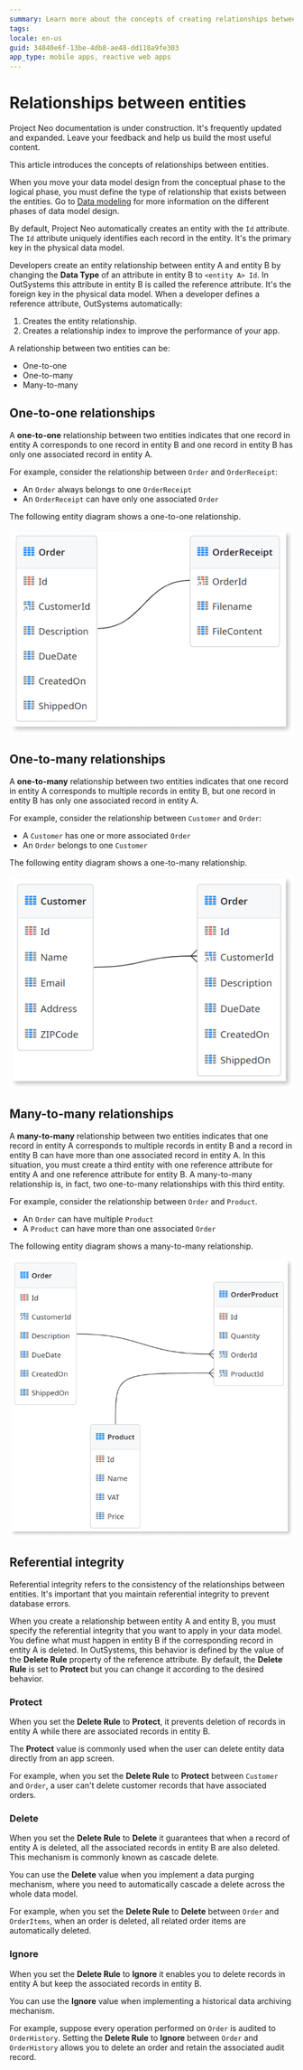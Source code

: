 ```yaml
---
summary: Learn more about the concepts of creating relationships between entities when designing a data model.
tags:
locale: en-us
guid: 34840e6f-13be-4db8-ae48-dd118a9fe303
app_type: mobile apps, reactive web apps
---
```


# Relationships between entities

<div class="info" markdown="1">

Project Neo documentation is under construction. It's frequently updated and expanded. Leave your feedback and help us build the most useful content.

</div>

This article introduces the concepts of relationships between entities.

When you move your data model design from the conceptual phase to the logical phase, you must define the type of relationship that exists between the entities. Go to  [Data modeling](modeling.md) for more information on the different phases of data model design.

By default, Project Neo automatically creates an entity with the `Id` attribute. The `Id` attribute uniquely identifies each record in the entity. It's the primary key in the physical data model. 

Developers create an entity relationship between entity A and entity B by changing the **Data Type** of an attribute in entity B to `<entity A> Id`. In OutSystems this attribute in entity B is called the reference attribute. It's the foreign key in the physical data model. When a developer defines a reference attribute, OutSystems automatically:

1. Creates the entity relationship.
1. Creates a relationship index to improve the performance of your app.

A relationship between two entities can be:

* One-to-one
* One-to-many
* Many-to-many

## One-to-one relationships

A **one-to-one** relationship between two entities indicates that one record in entity A corresponds to one record in entity B and one record in entity B has only one associated record in entity A.

For example, consider the relationship between `Order` and `OrderReceipt`:

* An `Order` always belongs to one `OrderReceipt`
* An `OrderReceipt` can have only one associated `Order`

The following entity diagram shows a one-to-one relationship.

![One-to-one relationship](images/entity-relationships-one-to-one-diag-ss.png)

## One-to-many relationships

A **one-to-many** relationship between two entities indicates that one record in entity A corresponds to multiple records in entity B, but one record in entity B has only one associated record in entity A.

For example, consider the relationship between `Customer` and `Order`:

* A `Customer` has one or more associated `Order`
* An `Order` belongs to one `Customer`

The following entity diagram shows a one-to-many relationship.

![One-to-many relationship](images/entity-relationships-one-to-many-diag-ss.png)

## Many-to-many relationships

A **many-to-many** relationship between two entities indicates that one record in entity A corresponds to multiple records in entity B and a record in entity B can have more than one associated record in entity A. In this situation, you must create a third entity with one reference attribute for entity A and one reference attribute for entity B. A many-to-many relationship is, in fact, two one-to-many relationships with this third entity.

For example, consider the relationship between `Order` and `Product`.

* An `Order` can have multiple `Product`
* A `Product` can have more than one associated `Order`

The following entity diagram shows a many-to-many relationship.

![One-to-many relationship](images/entity-relationships-many-to-many-diag-ss.png)

## Referential integrity

Referential integrity refers to the consistency of the relationships between entities. It's important that you maintain referential integrity to prevent database errors.

When you create a relationship between entity A and entity B, you must specify the referential integrity that you want to apply in your data model. You define what must happen in entity B if the corresponding record in entity A is deleted. In OutSystems, this behavior is defined by the value of the **Delete Rule** property of the reference attribute. By default, the **Delete Rule** is set to **Protect** but you can change it according to the desired behavior.

### Protect  

When you set the **Delete Rule** to **Protect**, it prevents deletion of records in entity A while there are associated records in entity B.

The **Protect** value is commonly used when the user can delete entity data directly from an app screen.

For example, when you set the **Delete Rule** to **Protect** between `Customer` and `Order`, a user can't delete customer records that have associated orders.

### Delete

When you set the **Delete Rule** to **Delete** it guarantees that when a record of entity A is deleted, all the associated records in entity B are also deleted. This mechanism is commonly known as cascade delete.

You can use the **Delete** value when you implement a data purging mechanism, where you need to automatically cascade a delete across the whole data model.

For example, when you set the **Delete Rule** to **Delete** between `Order` and `OrderItems`, when an order is deleted, all related order items are automatically deleted.

### Ignore

When you set the **Delete Rule** to **Ignore** it enables you to delete records in entity A but keep the associated records in entity B.

You can use the **Ignore** value when implementing a historical data archiving mechanism.

For example, suppose every operation performed on `Order` is audited to `OrderHistory`. Setting the **Delete Rule** to **Ignore** between `Order` and `OrderHistory` allows you to delete an order and retain the associated audit record.
